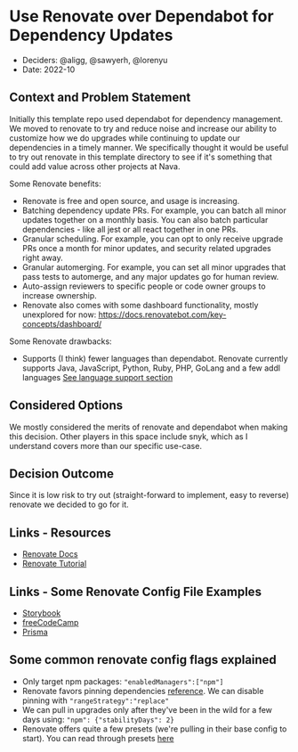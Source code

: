 # Use Renovate over Dependabot for Dependency Updates

* Deciders: @aligg, @sawyerh, @lorenyu
* Date: 2022-10


## Context and Problem Statement
Initially this template repo used dependabot for dependency management. We moved to renovate to try and reduce noise and increase our ability to customize how we do upgrades while continuing to update our dependencies in a timely manner. We specifically thought it would be useful to try out renovate in this template directory to see if it's something that could add value across other projects at Nava.

Some Renovate benefits: 
* Renovate is free and open source, and usage is increasing.
* Batching dependency update PRs. For example, you can batch all minor updates together on a monthly basis. You can also batch particular dependencies - like all jest or all react together in one PRs. 
* Granular scheduling. For example, you can opt to only receive upgrade PRs once a month for minor updates, and security related upgrades right away. 
* Granular automerging. For example, you can set all minor upgrades that pass tests to automerge, and any major updates go for human review. 
* Auto-assign reviewers to specific people or code owner groups to increase ownership.
* Renovate also comes with some dashboard functionality, mostly unexplored for now: https://docs.renovatebot.com/key-concepts/dashboard/

Some Renovate drawbacks: 
* Supports (I think) fewer languages than dependabot. Renovate currently supports Java, JavaScript, Python, Ruby, PHP, GoLang and a few addl languages [See language support section](https://docs.renovatebot.com/)

## Considered Options
We mostly considered the merits of renovate and dependabot when making this decision. Other players in this space include snyk, which as I understand covers more than our specific use-case. 

## Decision Outcome
Since it is low risk to try out (straight-forward to implement, easy to reverse) renovate we decided to go for it.

## Links - Resources
* [Renovate Docs](https://docs.renovatebot.com/)
* [Renovate Tutorial](https://github.com/renovatebot/tutorial)

## Links - Some Renovate Config File Examples
* [Storybook](https://github.com/storybookjs/storybook/blob/next/.github/renovate.json5)
* [freeCodeCamp](https://github.com/freeCodeCamp/freeCodeCamp/blob/22bb60196ab63160a5e4242da6eca31536d380e1/renovate.json)
* [Prisma](https://github.com/prisma/prisma/blob/6ec631c27446baed0a65d8ddc01cb26fab776572/.github/renovate.json)

## Some common renovate config flags explained
- Only target npm packages: `"enabledManagers":["npm"]`
- Renovate favors pinning dependencies [reference](https://docs.renovatebot.com/dependency-pinning/). We can disable pinning with `"rangeStrategy":"replace"`
- We can pull in upgrades only after they've been in the wild for a few days using: `"npm": {"stabilityDays": 2}`
- Renovate offers quite a few presets (we're pulling in their base config to start). You can read through presets [here](https://docs.renovatebot.com/presets-config/)